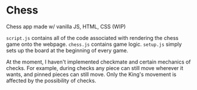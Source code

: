 # Chess
Chess app made w/ vanilla JS, HTML, CSS (WIP)

`script.js` contains all of the code associated with rendering the chess game onto the webpage. 
`chess.js` contains game logic.
`setup.js` simply sets up the board at the beginning of every game.

At the moment, I haven't implemented checkmate and certain mechanics of checks. For example, during checks any piece can still move wherever it wants, and
pinned pieces can still move. Only the King's movement is affected by the possibility of checks.
